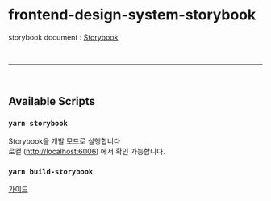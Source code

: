 # frontend-design-system-storybook

storybook document : [Storybook](https://storybook.js.org/)

<br/>

---

<br/>

## Available Scripts

### `yarn storybook`

Storybook을 개발 모드로 실행합니다\
로컬 ([http://localhost:6006](http://localhost:6006)) 에서 확인 가능합니다.

### `yarn build-storybook`

[가이드](https://storybook.js.org/docs/react/sharing/publish-storybook#build-storybook-as-a-static-web-application)
